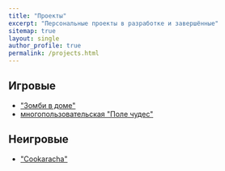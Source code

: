 ```yaml
---
title: "Проекты"
excerpt: "Персональные проекты в разработке и завершённые"
sitemap: true
layout: single
author_profile: true
permalink: /projects.html
---
```

## Игровые
- ["Зомби в доме"](https://voronkin.github.io/zvd.html)
- [многопользовательская "Поле чудес"](https://voronkin.github.io/wof.html)

## Неигровые
- ["Cookaracha"](https://voronkin.github.io/zvd.html)